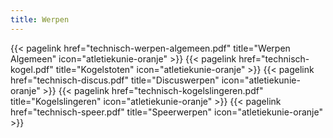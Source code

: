 ```yaml
---
title: Werpen
---
```

</section>

<section class="flex flex-col flex-wrap min-w-full mt-4 sm:min-w-0">
{{< pagelink href="technisch-werpen-algemeen.pdf" title="Werpen Algemeen" icon="atletiekunie-oranje" >}}
{{< pagelink href="technisch-kogel.pdf" title="Kogelstoten" icon="atletiekunie-oranje" >}}
{{< pagelink href="technisch-discus.pdf" title="Discuswerpen" icon="atletiekunie-oranje" >}}
{{< pagelink href="technisch-kogelslingeren.pdf" title="Kogelslingeren" icon="atletiekunie-oranje" >}}
{{< pagelink href="technisch-speer.pdf" title="Speerwerpen" icon="atletiekunie-oranje" >}}